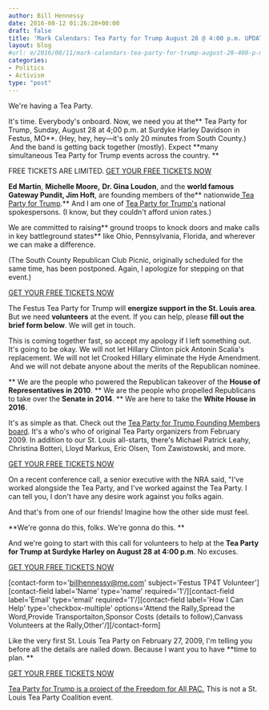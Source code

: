 ```yaml
---
author: Bill Hennessy
date: 2016-08-12 01:26:28+00:00
draft: false
title: 'Mark Calendars: Tea Party for Trump August 28 @ 4:00 p.m. UPDATE'
layout: blog
#url: e/2016/08/11/mark-calendars-tea-party-for-trump-august-28-400-p-m/
categories:
- Politics
- Activism
type: "post"
---
```


We're having a Tea Party.

It's time. Everybody's onboard. Now, we need you at the** Tea Party for Trump, Sunday, August 28 at 4;00 p.m. at Surdyke Harley Davidson in Festus, MO**. (Hey, hey, hey—it's only 20 minutes from South County.)  And the band is getting back together (mostly). Expect **many simultaneous Tea Party for Trump events across the country. **

FREE TICKETS ARE LIMITED. [GET YOUR FREE TICKETS NOW](https://www.eventbrite.com/e/tea-party-for-trump-rally-tickets-2832864173?utm-medium=discovery&utm-campaign=social&utm-content=attendeeshare&aff=escb&utm-source=cp&utm-term=listing)

**Ed Martin**, **Michelle Moore,** **Dr. Gina Loudon**, and the **world famous Gateway Pundit, Jim Hoft**, are founding members of the** nationwide[ Tea Party for Trump](https://teapartyfortrump.org).** And I am one of [Tea Party for Trump's](https://teapartyfortrump.org) national spokespersons. (I know, but they couldn't afford union rates.)

We are committed to raising** ground troops to knock doors and make calls in key battleground states** like Ohio, Pennsylvania, Florida, and wherever we can make a difference.

(The South County Republican Club Picnic, originally scheduled for the same time, has been postponed. Again, I apologize for stepping on that event.)

[GET YOUR FREE TICKETS NOW](https://www.eventbrite.com/e/tea-party-for-trump-rally-tickets-2832864173?utm-medium=discovery&utm-campaign=social&utm-content=attendeeshare&aff=escb&utm-source=cp&utm-term=listing)

The Festus Tea Party for Trump will **energize support in the St. Louis area**. But we need **volunteers** at the event. If you can help, please **fill out the brief form below**. We will get in touch.

This is coming together fast, so accept my apology if I left something out. It's going to be okay. We will not let Hillary Clinton pick Antonin Scalia's replacement. We will not let Crooked Hillary eliminate the Hyde Amendment.  And we will not debate anyone about the merits of the Republican nominee.




** We are the people who powered the Republican takeover of the **House of Representatives in 2010**.
** We are the people who propelled Republicans to take over the **Senate in 2014**.
** We are here to take the **White House in 2016**.


It's as simple as that. Check out the [Tea Party for Trump Founding Members board](https://teapartyfortrump.org/#team). It's a who's who of original Tea Party organizers from February 2009. In addition to our St. Louis all-starts, there's Michael Patrick Leahy, Christina Botteri, Lloyd Markus, Eric Olsen, Tom Zawistowski, and more.

[GET YOUR FREE TICKETS NOW](https://www.eventbrite.com/e/tea-party-for-trump-rally-tickets-2832864173?utm-medium=discovery&utm-campaign=social&utm-content=attendeeshare&aff=escb&utm-source=cp&utm-term=listing)

On a recent conference call, a senior executive with the NRA said, "I've worked alongside the Tea Party, and I've worked against the Tea Party. I can tell you, I don't have any desire work against you folks again.

And that's from one of our friends! Imagine how the other side must feel.

**We're gonna do this, folks. We're gonna do this. **

And we're going to start with this call for volunteers to help at the **Tea Party for Trump at Surdyke Harley on August 28 at 4:00 p.m**. No excuses.

[GET YOUR FREE TICKETS NOW](https://www.eventbrite.com/e/tea-party-for-trump-rally-tickets-2832864173?utm-medium=discovery&utm-campaign=social&utm-content=attendeeshare&aff=escb&utm-source=cp&utm-term=listing)

[contact-form to='billhennessy@me.com' subject='Festus TP4T Volunteer'][contact-field label='Name' type='name' required='1'/][contact-field label='Email' type='email' required='1'/][contact-field label='How I Can Help' type='checkbox-multiple' options='Attend the Rally,Spread the Word,Provide Transportaiton,Sponsor Costs (details to follow),Canvass Volunteers at the Rally,Other'/][/contact-form]

Like the very first St. Louis Tea Party on February 27, 2009, I'm telling you before all the details are nailed down. Because I want you to have **time to plan. **

[GET YOUR FREE TICKETS NOW](https://www.eventbrite.com/e/tea-party-for-trump-rally-tickets-2832864173?utm-medium=discovery&utm-campaign=social&utm-content=attendeeshare&aff=escb&utm-source=cp&utm-term=listing)

[Tea Party for Trump is a project of the Freedom for All PAC.](https://teapartyfortrump.org/) This is not a St. Louis Tea Party Coalition event.


